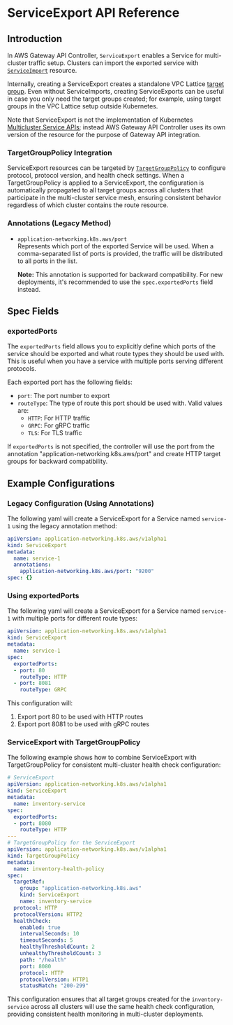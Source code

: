 # ServiceExport API Reference

## Introduction

In AWS Gateway API Controller, `ServiceExport` enables a Service for multi-cluster traffic setup.
Clusters can import the exported service with [`ServiceImport`](service-import.md) resource.

Internally, creating a ServiceExport creates a standalone VPC Lattice [target group](https://docs.aws.amazon.com/vpc-lattice/latest/ug/target-groups.html).
Even without ServiceImports, creating ServiceExports can be useful in case you only need the target groups created;
for example, using target groups in the VPC Lattice setup outside Kubernetes.

Note that ServiceExport is not the implementation of Kubernetes [Multicluster Service APIs](https://multicluster.sigs.k8s.io/concepts/multicluster-services-api/);
instead AWS Gateway API Controller uses its own version of the resource for the purpose of Gateway API integration.

### TargetGroupPolicy Integration

ServiceExport resources can be targeted by [`TargetGroupPolicy`](target-group-policy.md) to configure protocol, protocol version, and health check settings. When a TargetGroupPolicy is applied to a ServiceExport, the configuration is automatically propagated to all target groups across all clusters that participate in the multi-cluster service mesh, ensuring consistent behavior regardless of which cluster contains the route resource.

### Annotations (Legacy Method)

* `application-networking.k8s.aws/port`  
  Represents which port of the exported Service will be used.
  When a comma-separated list of ports is provided, the traffic will be distributed to all ports in the list.
  
  **Note:** This annotation is supported for backward compatibility. For new deployments, it's recommended to use the `spec.exportedPorts` field instead.

## Spec Fields

### exportedPorts

The `exportedPorts` field allows you to explicitly define which ports of the service should be exported and what route types they should be used with. This is useful when you have a service with multiple ports serving different protocols.

Each exported port has the following fields:
* `port`: The port number to export
* `routeType`: The type of route this port should be used with. Valid values are:
  * `HTTP`: For HTTP traffic
  * `GRPC`: For gRPC traffic
  * `TLS`: For TLS traffic

If `exportedPorts` is not specified, the controller will use the port from the annotation "application-networking.k8s.aws/port" and create HTTP target groups for backward compatibility.

## Example Configurations

### Legacy Configuration (Using Annotations)

The following yaml will create a ServiceExport for a Service named `service-1` using the legacy annotation method:
```yaml
apiVersion: application-networking.k8s.aws/v1alpha1
kind: ServiceExport
metadata:
  name: service-1
  annotations:
    application-networking.k8s.aws/port: "9200"
spec: {}
```

### Using exportedPorts

The following yaml will create a ServiceExport for a Service named `service-1` with multiple ports for different route types:
```yaml
apiVersion: application-networking.k8s.aws/v1alpha1
kind: ServiceExport
metadata:
  name: service-1
spec:
  exportedPorts:
  - port: 80
    routeType: HTTP
  - port: 8081
    routeType: GRPC
```

This configuration will:
1. Export port 80 to be used with HTTP routes
2. Export port 8081 to be used with gRPC routes

### ServiceExport with TargetGroupPolicy

The following example shows how to combine ServiceExport with TargetGroupPolicy for consistent multi-cluster health check configuration:

```yaml
# ServiceExport
apiVersion: application-networking.k8s.aws/v1alpha1
kind: ServiceExport
metadata:
  name: inventory-service
spec:
  exportedPorts:
  - port: 8080
    routeType: HTTP
---
# TargetGroupPolicy for the ServiceExport
apiVersion: application-networking.k8s.aws/v1alpha1
kind: TargetGroupPolicy
metadata:
  name: inventory-health-policy
spec:
  targetRef:
    group: "application-networking.k8s.aws"
    kind: ServiceExport
    name: inventory-service
  protocol: HTTP
  protocolVersion: HTTP2
  healthCheck:
    enabled: true
    intervalSeconds: 10
    timeoutSeconds: 5
    healthyThresholdCount: 2
    unhealthyThresholdCount: 3
    path: "/health"
    port: 8080
    protocol: HTTP
    protocolVersion: HTTP1
    statusMatch: "200-299"
```

This configuration ensures that all target groups created for the `inventory-service` across all clusters will use the same health check configuration, providing consistent health monitoring in multi-cluster deployments.
